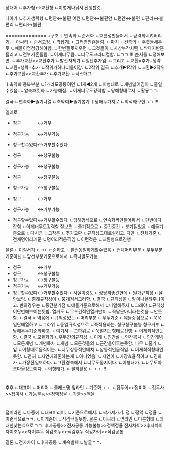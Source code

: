 상대어
ㄴ추가형↔교환형
ㄴ이렇게나눠서 진행할것.

나아가
ㄴ추가생략형
ㄴ편안↔불편
어원
ㄴ편안↔불편안
ㄴ편안↔불편
ㄴ편리↔불편리
ㄴ편리↔불편



==============
+구조
ㅣ연속화
ㄴ순서화
ㄴ흐름성만들어서
ㄴ규격화시켜버리기.
ㄴ아싸리
ㄴ순서고정.
ㄴ콱잡기.
ㄴ그러면안흔들림.
ㄴ마치
ㄴ건축의
ㄴ주춧돌세우듯
ㄴ얘들이엄청강해야함.
ㄴ한번잘못끼우면
ㄴ그것들이
ㄴ사상누각처럼
ㄴ싹다지반흔들리고
ㄴ전부가흔들림.
ㄴ이게너무큼.
ㄴ너무도크리티컬함.
ㄴㄱㄱ.!!!
순서를
ㄴ정해보면.
ㄴ추가교환>>교환추가
ㄴ발전자체가
ㄴ일단추가임.
ㄴ그리고
ㄴ교환=추가+생략
ㄴ교환=생략+추가
ㄴ작위가하나더들어감.
ㄴ2작위
결국
ㄴ추가▶1작위
ㄴ교환▶2작위
ㄴ추가교환>>교환추가
ㄴ추가교환
ㄴ픽스하고.


ㅣ축약화
중복부분
ㄴ1개라도공통이면
ㄴ1개◀2개
ㄴ이형태로
ㄴ개념넓어짐이
ㄴ줄일수있음.
ㄴ압축패킷화
ㄴ가능해짐.
ㄴ이게너무도강력함
ㄴ당해형태로서
ㄴ활용ㄱㄱ.

결국
ㄴ연속화▶줄기나열
ㄴ축약화▶줄기뽑기
ㅣ당해두가지로
ㄴ최적화구현ㄱㄱ.!!!


일례로
- 청구ㅤㅤㅤㅤ↔거부
- 청구가능ㅤㅤ↔거부가능
- 청구할수있다↔거부할수있다
- 청구ㅤㅤㅤㅤ↔청구불능
- 청구가능ㅤㅤ↔청구불능

- 청구ㅤㅤㅤㅤ↔청구불능
- 청구가능ㅤㅤ↔청구불능
- 청구ㅤㅤㅤㅤ↔거부
- 청구가능ㅤㅤ↔거부가능
- 청구할수있다↔거부할수있다
ㄴ당해형식으로
ㄴ연속화싹만들어줘서
ㄴ단번에다잡힘
ㄴ이게너무도강력함
잘보면
ㄴ줄기적으로
ㄴ중간중간
ㄴ분기점있음
ㄴ얘들기준으로
ㄴ다시금
ㄴ그작은
ㄴ추가교환
ㄴ규칙성그대로살리고.
다만
ㄴ전체기준
ㄴ전체덩어리기준
ㄴ덩어리적움직임
ㄴ이런것은
ㄴ교환형으로진행

물론
ㄴ이질서가
ㄴㄱㄴㄷ순하고
ㄴ완전동일하게할수있음
ㄴ전체머리부분
ㄴ우두부분기준아닌
ㄴ앞선부분기준으로해서
ㄴ쫙나열도가능.
- 청구ㅤㅤㅤㅤ↔거부
- 청구ㅤㅤㅤㅤ↔청구불능
- 청구가능ㅤㅤ↔청구불능
- 청구가능ㅤㅤ↔거부가능
- 청구할수있다↔거부할수있다
ㄴ사실이것도
ㄴ상당히좋긴한데
ㄴ뭔가규칙성
ㄴ잘안보임.
ㄴ종래규칙성이
ㄴ뭉개져서그러함.
ㄴ결국
ㄴ규칙성을
ㄴ얼마나살려주냐이고.
반의경우는
ㄴ중간분기점
ㄴ얘들기준으로해서
ㄴ나열해주자
ㄴ그래야
ㄴ규칙성이단번에보이는듯함.
열거도
ㄴ무조건적인열거만이
ㄴ꼭답은아니라는것을
ㄴ안듯함.
ㄴ결국
ㄴ엮음에
ㄴ규칙성있는
ㄴ머리부분
ㄴ우두기준
ㄴ얘들중심으로
ㄴ쭉쭉일단배열하고
ㄴ그하위
ㄴ동일규칙성으로
ㄴ쭉적용하는.
청구청구불능
청구거부
ㄴ당해우두기준화하고.
ㄴ여기서
ㄴ그하위로
ㄴ쭉펼치는형태로진행.
ㄴ이게최적인듯함.
ㄴ결국
ㄴ모듈화의
ㄴ우두간의규칙성.
ㄴ이게
ㄴ인간삶
ㄴ인간목차
ㄴ인간개념
ㄴ모든개념
ㄴ개념목차
ㄴ개념
ㄴ모든것들의
ㄴ근간을이루는듯함.
나무
ㄴ줄기
ㄴ잎
ㄴ이형태로움직이는.
ㄴ너무상동적인배치
ㄴ상동적인움직임.
ㄴ이게최적형태인듯함.
ㄴ괜히
ㄴ자연에의존하는게
ㄴ아니었음.
ㄴ자연이
ㄴ가장효율적이고
ㄴ진화가
ㄴ가장진일보하다.
ㄴ그환경속에서
ㄴ너무도동지이다.
ㄴ이형태가.
ㄴ너무도아름다울정도이다.
ㄴ이형태가.
ㄴ필히활용
ㄴㄱㄱ.!!!




#
추후
ㄴ대표어
ㄴ머리어
ㄴ클래스명
앞라인
ㄴ기준화ㄱㄱ.
ㄴ접두어>>접미어
ㄴ접두사>>접미사
ㄴ가능불능>>정액정율
ㄴ가불>>액율

#
접미라인
ㄴ나중에
ㄴ대표머리어.
ㄴ기준으로해서.
ㄴ싹가져가기.
정
ㄴ정액
ㄴ정율
ㄴ이런식으로ㄱㄱ.
ㄴ이게좀더
ㄴ직감적일듯함.
물론
ㄴ아싸리
ㄴ앞라인
ㄴ다른형태
ㄴ최대한찾는식으로ㄱㄱ.
후자공통>>전자공통
가능불능>>정액정율
전자차이>>후자차이
차이초두>>차이후두
직감초두>>직감후두
직감차이>>직감공통

결론
ㄴ전자차이
ㄴ후자공통
ㄴ계속발췌
ㄴ발굴ㄱㄱ.

